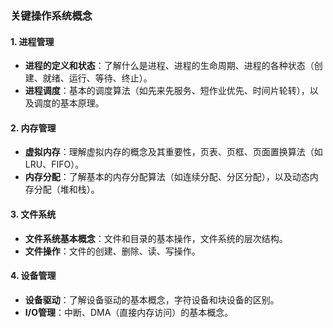 ### 关键操作系统概念

#### 1. **进程管理**

- **进程的定义和状态**：了解什么是进程、进程的生命周期、进程的各种状态（创建、就绪、运行、等待、终止）。
- **进程调度**：基本的调度算法（如先来先服务、短作业优先、时间片轮转），以及调度的基本原理。

#### 2. **内存管理**

- **虚拟内存**：理解虚拟内存的概念及其重要性，页表、页框、页面置换算法（如LRU、FIFO）。
- **内存分配**：了解基本的内存分配算法（如连续分配、分区分配），以及动态内存分配（堆和栈）。

#### 3. **文件系统**

- **文件系统基本概念**：文件和目录的基本操作，文件系统的层次结构。
- **文件操作**：文件的创建、删除、读、写操作。

#### 4. **设备管理**

- **设备驱动**：了解设备驱动的基本概念，字符设备和块设备的区别。
- **I/O管理**：中断、DMA（直接内存访问）的基本概念。





